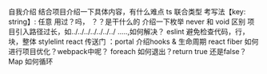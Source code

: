 自我介绍
结合项目介绍一下具体内容，有什么难点
ts 联合类型
考写法【key: string】: 任意
用过？吗， ？？是干什么的
介绍一下枚举
never 和 void 区别
项目引入路径过长，如../../../../../../../ .....,如何解决？
eslint 避免检查代码，行，块，整体
stylelint
react 传送门 ：portal
介绍hooks & 生命周期
react fiber
如何进行项目优化？webpack中呢？
foreach 如何退出？return true 还是false？
Map 如何循环
